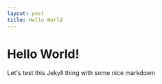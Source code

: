 ```yaml
---
layout: post
title: Hello World
---
```

# Hello World!

Let's test this Jekyll thing with some nice markdown
